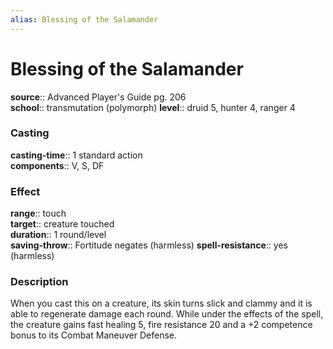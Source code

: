```yaml
---
alias: Blessing of the Salamander
---
```


# Blessing of the Salamander 

**source**:: Advanced Player's Guide pg. 206  
**school**:: transmutation (polymorph)
**level**:: druid 5, hunter 4, ranger 4

### Casting 

**casting-time**:: 1 standard action  
**components**:: V, S, DF

### Effect 

**range**:: touch  
**target**:: creature touched  
**duration**:: 1 round/level  
**saving-throw**:: Fortitude negates (harmless)
**spell-resistance**:: yes (harmless)

### Description 

When you cast this on a creature, its skin turns slick and clammy and it is able to regenerate damage each round. While under the effects of the spell, the creature gains fast healing 5, fire resistance 20 and a +2 competence bonus to its Combat Maneuver Defense.
